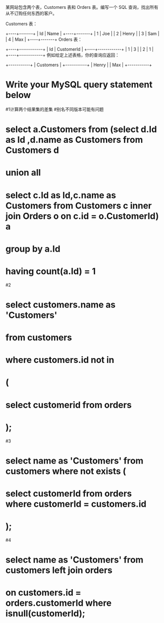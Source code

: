 某网站包含两个表，Customers 表和 Orders 表。编写一个 SQL 查询，找出所有从不订购任何东西的客户。

Customers 表：

+----+-------+
| Id | Name  |
+----+-------+
| 1  | Joe   |
| 2  | Henry |
| 3  | Sam   |
| 4  | Max   |
+----+-------+
Orders 表：

+----+------------+
| Id | CustomerId |
+----+------------+
| 1  | 3          |
| 2  | 1          |
+----+------------+
例如给定上述表格，你的查询应返回：

+-----------+
| Customers |
+-----------+
| Henry     |
| Max       |
+-----------+

# Write your MySQL query statement below
#1计算两个结果集的差集
#别名不同版本可能有问题
# select a.Customers from (select d.Id as Id ,d.name as Customers from Customers d
# union all
# select c.Id as Id,c.name as Customers from Customers c inner join Orders o on c.id = o.CustomerId) a
# group by a.Id
# having count(a.Id) = 1



#2
# select customers.name as 'Customers'
# from customers
# where customers.id not in
# (
#     select customerid from orders
# );

#3
# select name as 'Customers' from customers where not exists (
# 	select customerId from orders where customerId = customers.id
# );


#4
# select name as 'Customers' from customers left join orders
# on customers.id = orders.customerId where isnull(customerId);


